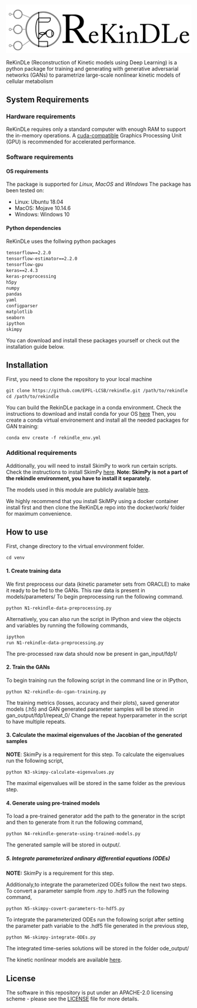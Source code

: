 ![here](https://github.com/EPFL-LCSB/rekindle/blob/master/venv/cGANtools/rekindle-logo_2.png)

ReKinDLe (Reconstruction of Kinetic models using Deep Learning) is a python package for training and generating with generative adversarial networks (GANs) to parametrize large-scale nonlinear kinetic models of cellular metabolism

## System Requirements

### Hardware requirements
ReKinDLe requires only a standard computer with enough RAM to support the in-memory operations. A [cuda-compatible](https://developer.nvidia.com/cuda-gpus) Graphics Processing Unit (GPU) is recommended for accelerated performance.

### Software requirements
#### OS requirements
The package is supported for <i>Linux, MacOS</i> and <i>Windows</i>
The package has been tested on:
* Linux: Ubuntu 18.04
* MacOS: Mojave 10.14.6
* Windows: Windows 10
#### Python dependencies
ReKinDLe uses the follwing python packages

    tensorflow==2.2.0
    tensorflow-estimator==2.2.0
    tensorflow-gpu 
    keras==2.4.3
    keras-preprocessing
    h5py
    numpy
    pandas
    yaml
    configparser
    matplotlib
    seaborn
    ipython
    skimpy

You can download and install these packages yourself or check out the installation guide below. 

## Installation

First, you need to clone the repository to your local machine

    git clone https://github.com/EPFL-LCSB/rekindle.git /path/to/rekindle
    cd /path/to/rekindle

You can build the RekinDLe package in a conda environment. Check the instructions to download and install conda for your OS [here](https://docs.conda.io/projects/conda/en/latest/user-guide/install/index.html)
Then, you create a conda virtual environement and install all the needed packages for GAN training:
    
    conda env create -f rekindle_env.yml

### Additional requirements
Additionally, you will need to install SkimPy to work run certain scripts. Check the instructions to install SkimPy [here](https://github.com/EPFL-LCSB/skimpy/).<b> Note: SkimPy is not a part of the 
rekindle environment, you have to install it separately. </b>

The models used in this module are publicly available [here](https://zenodo.org/record/5803120#).

We highly recommend that you install SkiMPy using a docker container install first and then clone the ReKinDLe repo into the docker/work/ folder for maximum convenience. 

## How to use

First, change directory to the virtual envvironment folder.

    cd venv

#### 1. Create training data 

We first preprocess our data (kinetic parameter sets from ORACLE) to make it ready to be fed to the GANs. This raw data is present in models/parameters/
To begin preprocessing run the following command.

    python N1-rekindle-data-preprocessing.py
    
Alternatively, you can also run the script in IPython and view the objects and variables by running the following commands,
 
    ipython
    run N1-rekindle-data-preprocessing.py
 
The pre-processed raw data should now be present in gan_input/fdp1/
#### 2. Train the GANs
To begin training run the following script in the command line or in IPython,
 
    python N2-rekindle-do-cgan-training.py
    
The training metrics (losses, accuracy and their plots), saved generator models (.h5) and GAN generated parameter samples will be stored in gan_output/fdp1/repeat_0/
Change the repeat hyperparameter in the script to have multiple repeats.
  
#### 3. Calculate the maximal eigenvalues of the Jacobian of the generated samples
  
<b>NOTE</b>: SkimPy is a requirement for this step.
To calculate the eigenvalues run the following script,
  
    python N3-skimpy-calculate-eigenvalues.py
  
The maximal eigenvalues will be stored in the same folder as the previous step.
  
#### 4. Generate using pre-trained models 
  
To load a pre-trained generator add the path to the generator in the script and then to generate from it run the following command,
      
    python N4-rekindle-generate-using-trained-models.py
    
The generated sample will be stored in output/. 

##### 5. Integrate parameterized ordinary differential equations (ODEs)
<b>NOTE:</b> SkimPy is a requirement for this step.

Additionaly,to integrate the parameterized ODEs follow the next two steps. To convert a parameter sample from .npy to .hdf5 run the following command,

    python N5-skimpy-covert-parameters-to-hdf5.py
    
To integrate the parameterized ODEs run the following script after setting the parameter path variable to the .hdf5 file generated in the previous step,

    python N6-skimpy-integrate-ODEs.py
      
The integrated time-series solutions will be stored in the folder ode_output/

The kinetic nonlinear models are available [here](https://zenodo.org/record/5803120#).  
   
## License

The software in this repository is put under an APACHE-2.0 licensing scheme - please see the [LICENSE](https://github.com/EPFL-LCSB/rekindle/blob/master/LICENSE) file for more details.
 
 
